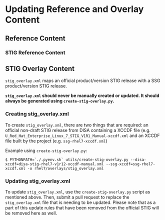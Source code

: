# Updating Reference and Overlay Content

## Reference Content

### STIG Reference Content

## STIG Overlay Content

`stig_overlay.xml` maps an official product/version STIG release with a
SSG product/version STIG release.

**`stig_overlay.xml` should never be manually created or updated. It
should always be generated using `create-stig-overlay.py`.**

### Creating stig_overlay.xml

To create `stig_overlay.xml`, there are two things that are required: an
official non-draft STIG release from DISA containing a XCCDF file (e.g.
`U_Red_Hat_Enterprise_Linux_7_STIG_V1R1_Manual-xccdf.xml` and an XCCDF
file built by the project (e.g. `ssg-rhel7-xccdf.xml`)

Example using `create-stig-overlay.py`:

    $ PYTHONPATH=`./.pyenv.sh` utils/create-stig-overlay.py --disa-xccdf=disa-stig-rhel7-v1r12-xccdf-manual.xml --ssg-xccdf=ssg-rhel7-xccdf.xml -o rhel7/overlays/stig_overlay.xml

### Updating stig_overlay.xml

To update `stig_overlay.xml`, use the `create-stig-overlay.py` script as
mentioned above. Then, submit a pull request to replace the
`stig_overlay.xml` file that is needing to be updated. Please note that
as a part of this update rules that have been removed from the official
STIG will be removed here as well.
